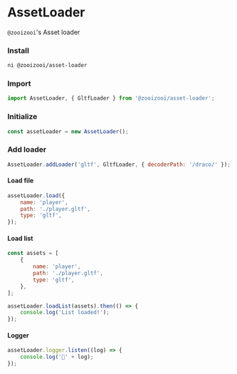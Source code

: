 # AssetLoader
`@zooizooi`'s Asset loader

### Install
```bash
ni @zooizooi/asset-loader
```
### Import
```js
import AssetLoader, { GltfLoader } from '@zooizooi/asset-loader';
```

### Initialize
```js
const assetLoader = new AssetLoader();
```

### Add loader
```js
AssetLoader.addLoader('gltf', GltfLoader, { decoderPath: '/draco/' });
```

#### Load file
```js
assetLoader.load({
    name: 'player',
    path: './player.gltf',
    type: 'gltf',
});
```

#### Load list
```js
const assets = [
    {
        name: 'player',
        path: './player.gltf',
        type: 'gltf',
    },
];

assetLoader.loadList(assets).then(() => {
    console.log('List loaded!');
});
```

#### Logger
```js
assetLoader.logger.listen((log) => {
    console.log('🚚' + log);
});
```